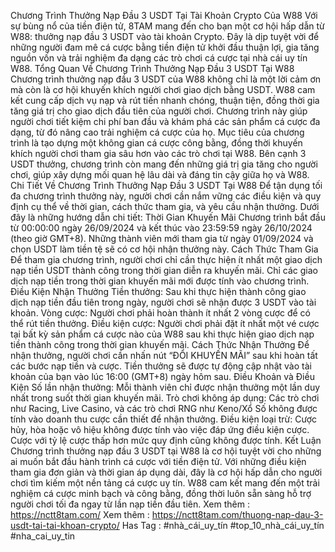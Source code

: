 Chương Trình Thưởng Nạp Đầu 3 USDT Tại Tài Khoản Crypto Của W88
Với sự bùng nổ của tiền điện tử, 8TAM mang đến cho bạn một cơ hội hấp dẫn từ W88: thưởng nạp đầu 3 USDT vào tài khoản Crypto. Đây là dịp tuyệt vời để những người đam mê cá cược bằng tiền điện tử khởi đầu thuận lợi, gia tăng nguồn vốn và trải nghiệm đa dạng các trò chơi cá cược tại nhà cái uy tín W88.
Tổng Quan Về Chương Trình Thưởng Nạp Đầu 3 USDT Tại W88
Chương trình thưởng nạp đầu 3 USDT của W88 không chỉ là một lời cảm ơn mà còn là cơ hội khuyến khích người chơi giao dịch bằng USDT. W88 cam kết cung cấp dịch vụ nạp và rút tiền nhanh chóng, thuận tiện, đồng thời gia tăng giá trị cho giao dịch đầu tiên của người chơi.
Chương trình này giúp người chơi tiết kiệm chi phí ban đầu và khám phá các sản phẩm cá cược đa dạng, từ đó nâng cao trải nghiệm cá cược của họ. Mục tiêu của chương trình là tạo dựng một không gian cá cược công bằng, đồng thời khuyến khích người chơi tham gia sâu hơn vào các trò chơi tại W88.
Bên cạnh 3 USDT thưởng, chương trình còn mang đến những giá trị gia tăng cho người chơi, giúp xây dựng mối quan hệ lâu dài và đáng tin cậy giữa họ và W88.
Chi Tiết Về Chương Trình Thưởng Nạp Đầu 3 USDT Tại W88
Để tận dụng tối đa chương trình thưởng này, người chơi cần nắm vững các điều kiện và quy định cụ thể về thời gian, cách thức tham gia, và yêu cầu nhận thưởng. Dưới đây là những hướng dẫn chi tiết:
Thời Gian Khuyến Mãi
Chương trình bắt đầu từ 00:00:00 ngày 26/09/2024 và kết thúc vào 23:59:59 ngày 26/10/2024 (theo giờ GMT+8). Những thành viên mới tham gia từ ngày 01/09/2024 và chọn USDT làm tiền tệ sẽ có cơ hội nhận thưởng này.
Cách Thức Tham Gia
Để tham gia chương trình, người chơi chỉ cần thực hiện ít nhất một giao dịch nạp tiền USDT thành công trong thời gian diễn ra khuyến mãi. Chỉ các giao dịch nạp tiền trong thời gian khuyến mãi mới được tính vào chương trình.
Điều Kiện Nhận Thưởng
Tiền thưởng: Sau khi thực hiện thành công giao dịch nạp tiền đầu tiên trong ngày, người chơi sẽ nhận được 3 USDT vào tài khoản.
Vòng cược: Người chơi phải hoàn thành ít nhất 2 vòng cược để có thể rút tiền thưởng.
Điều kiện cược: Người chơi phải đặt ít nhất một vé cược tại bất kỳ sản phẩm cá cược nào của W88 sau khi thực hiện giao dịch nạp tiền thành công trong thời gian khuyến mãi.
Cách Thức Nhận Thưởng
Để nhận thưởng, người chơi cần nhấn nút “ĐỔI KHUYẾN MÃI” sau khi hoàn tất các bước nạp tiền và cược. Tiền thưởng sẽ được tự động cập nhật vào tài khoản của bạn vào lúc 16:00 (GMT+8) ngày hôm sau.
Điều Khoản và Điều Kiện
Số lần nhận thưởng: Mỗi thành viên chỉ được nhận thưởng một lần duy nhất trong suốt thời gian khuyến mãi.
Trò chơi không áp dụng: Các trò chơi như Racing, Live Casino, và các trò chơi RNG như Keno/Xổ Số không được tính vào doanh thu cược cần thiết để nhận thưởng.
Điều kiện loại trừ: Cược hủy, hòa hoặc vô hiệu không được tính vào việc đáp ứng điều kiện cược. Cược với tỷ lệ cược thấp hơn mức quy định cũng không được tính.
Kết Luận
Chương trình thưởng nạp đầu 3 USDT tại W88 là cơ hội tuyệt vời cho những ai muốn bắt đầu hành trình cá cược với tiền điện tử. Với những điều kiện tham gia đơn giản và thời gian áp dụng dài, đây là cơ hội hấp dẫn cho người chơi tìm kiếm một nền tảng cá cược uy tín. W88 cam kết mang đến một trải nghiệm cá cược minh bạch và công bằng, đồng thời luôn sẵn sàng hỗ trợ người chơi tối đa ngay từ lần nạp tiền đầu tiên.
Xem thêm : https://nctt8tam.com/
Xem thêm : https://nctt8tam.com/thuong-nap-dau-3-usdt-tai-tai-khoan-crypto/
Has Tag : #nhà_cái_uy_tín #top_10_nhà_cái_uy_tín #nha_cai_uy_tin
